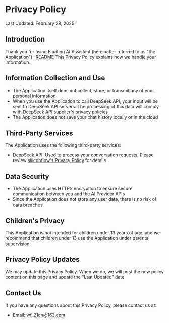 # Privacy Policy

Last Updated: February 28, 2025

## Introduction
Thank you for using Floating AI Assistant (hereinafter referred to as "the Application") -[README](README.md)
This Privacy Policy explains how we handle your information.

## Information Collection and Use
- The Application itself does not collect, store, or transmit any of your personal information
- When you use the Application to call DeepSeek API, your input will be sent to DeepSeek API servers. The processing of this data will comply with DeepSeek API supplier's privacy policies
- The Application does not save your chat history locally or in the cloud

## Third-Party Services
The Application uses the following third-party services:
- DeepSeek API: Used to process your conversation requests. Please review [siliconflow's Privacy Policy](https://docs.siliconflow.cn/en/legals/privacy-policy) for details

## Data Security
- The Application uses HTTPS encryption to ensure secure communication between you and the AI Provider APIs
- Since the Application does not store any user data, there is no risk of data breaches

## Children's Privacy
This Application is not intended for children under 13 years of age, and we recommend that children under 13 use the Application under parental supervision.

## Privacy Policy Updates
We may update this Privacy Policy. When we do, we will post the new policy content on this page and update the "Last Updated" date.

## Contact Us
If you have any questions about this Privacy Policy, please contact us at:
- Email: wf_21cn@163.com